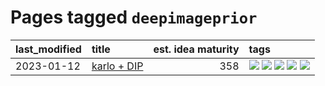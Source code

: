 # Pages tagged `deepimageprior`

|last_modified|title|est. idea maturity|tags
|:---|:---|---:|:---|
|2023-01-12|[karlo + DIP](../karlo-dip.md)|358|[![](https://img.shields.io/badge/tag-deepimageprior-496a1)](../tags/deepimageprior.md) [![](https://img.shields.io/badge/tag-experimental-1eefac)](../tags/experimental.md) [![](https://img.shields.io/badge/tag-imagegeneration-683f3)](../tags/imagegeneration.md) [![](https://img.shields.io/badge/tag-prior-96bcc)](../tags/prior.md) [![](https://img.shields.io/badge/tag-wip-35b163)](../tags/wip.md)|